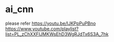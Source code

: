# ai_cnn
please refer https://youtu.be/IJKPpPuPBno
https://www.youtube.com/playlist?list=PL_zChXXFIJMKWsEhD3WgRJdTx6S3A_7hk
